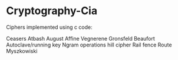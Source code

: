# Cryptography-Cia
Ciphers implemented using c code:

Ceasers 
Atbash
August
Affine
Vegnerene
Gronsfeld
Beaufort
Autoclave/running key
Ngram operations
hill cipher
Rail fence
Route
Myszkowiski
